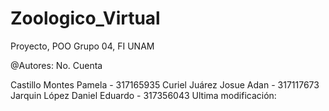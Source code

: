# Zoologico_Virtual
Proyecto, POO Grupo 04, FI UNAM

@Autores: No. Cuenta

Castillo Montes Pamela - 317165935
Curiel Juárez Josue Adan - 317117673
Jarquin López Daniel Eduardo - 317356043
Ultima modificación:

